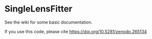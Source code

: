 # SingleLensFitter

See the wiki for some basic documentation.

If you use this code, please cite
https://doi.org/10.5281/zenodo.265134
